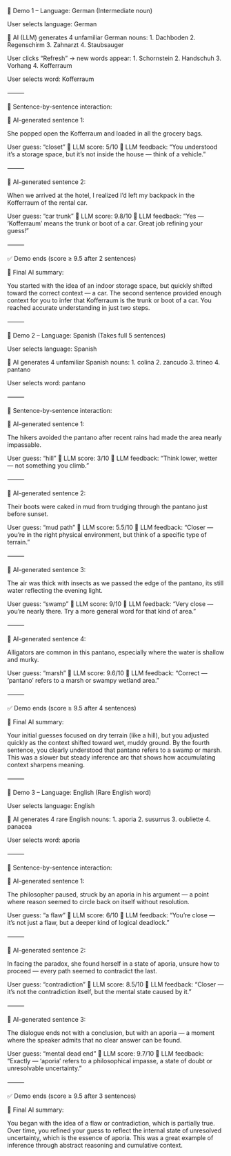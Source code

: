 🧪 Demo 1 – Language: German (Intermediate noun)

User selects language: German

🧠 AI (LLM) generates 4 unfamiliar German nouns:
	1.	Dachboden
	2.	Regenschirm
	3.	Zahnarzt
	4.	Staubsauger

User clicks “Refresh” → new words appear:
	1.	Schornstein
	2.	Handschuh
	3.	Vorhang
	4.	Kofferraum

User selects word: Kofferraum

⸻

🔁 Sentence-by-sentence interaction:

🧠 AI-generated sentence 1:

She popped open the Kofferraum and loaded in all the grocery bags.

User guess: “closet”
🧠 LLM score: 5/10
🧠 LLM feedback: “You understood it’s a storage space, but it’s not inside the house — think of a vehicle.”

⸻

🧠 AI-generated sentence 2:

When we arrived at the hotel, I realized I’d left my backpack in the Kofferraum of the rental car.

User guess: “car trunk”
🧠 LLM score: 9.8/10
🧠 LLM feedback: “Yes — ‘Kofferraum’ means the trunk or boot of a car. Great job refining your guess!”

⸻

✅ Demo ends (score ≥ 9.5 after 2 sentences)

🧠 Final AI summary:

You started with the idea of an indoor storage space, but quickly shifted toward the correct context — a car. The second sentence provided enough context for you to infer that Kofferraum is the trunk or boot of a car. You reached accurate understanding in just two steps.

⸻

🧪 Demo 2 – Language: Spanish (Takes full 5 sentences)

User selects language: Spanish

🧠 AI generates 4 unfamiliar Spanish nouns:
	1.	colina
	2.	zancudo
	3.	trineo
	4.	pantano

User selects word: pantano

⸻

🔁 Sentence-by-sentence interaction:

🧠 AI-generated sentence 1:

The hikers avoided the pantano after recent rains had made the area nearly impassable.

User guess: “hill”
🧠 LLM score: 3/10
🧠 LLM feedback: “Think lower, wetter — not something you climb.”

⸻

🧠 AI-generated sentence 2:

Their boots were caked in mud from trudging through the pantano just before sunset.

User guess: “mud path”
🧠 LLM score: 5.5/10
🧠 LLM feedback: “Closer — you’re in the right physical environment, but think of a specific type of terrain.”

⸻

🧠 AI-generated sentence 3:

The air was thick with insects as we passed the edge of the pantano, its still water reflecting the evening light.

User guess: “swamp”
🧠 LLM score: 9/10
🧠 LLM feedback: “Very close — you’re nearly there. Try a more general word for that kind of area.”

⸻

🧠 AI-generated sentence 4:

Alligators are common in this pantano, especially where the water is shallow and murky.

User guess: “marsh”
🧠 LLM score: 9.6/10
🧠 LLM feedback: “Correct — ‘pantano’ refers to a marsh or swampy wetland area.”

⸻

✅ Demo ends (score ≥ 9.5 after 4 sentences)

🧠 Final AI summary:

Your initial guesses focused on dry terrain (like a hill), but you adjusted quickly as the context shifted toward wet, muddy ground. By the fourth sentence, you clearly understood that pantano refers to a swamp or marsh. This was a slower but steady inference arc that shows how accumulating context sharpens meaning.

⸻

🧪 Demo 3 – Language: English (Rare English word)

User selects language: English

🧠 AI generates 4 rare English nouns:
	1.	aporia
	2.	susurrus
	3.	oubliette
	4.	panacea

User selects word: aporia

⸻

🔁 Sentence-by-sentence interaction:

🧠 AI-generated sentence 1:

The philosopher paused, struck by an aporia in his argument — a point where reason seemed to circle back on itself without resolution.

User guess: “a flaw”
🧠 LLM score: 6/10
🧠 LLM feedback: “You’re close — it’s not just a flaw, but a deeper kind of logical deadlock.”

⸻

🧠 AI-generated sentence 2:

In facing the paradox, she found herself in a state of aporia, unsure how to proceed — every path seemed to contradict the last.

User guess: “contradiction”
🧠 LLM score: 8.5/10
🧠 LLM feedback: “Closer — it’s not the contradiction itself, but the mental state caused by it.”

⸻

🧠 AI-generated sentence 3:

The dialogue ends not with a conclusion, but with an aporia — a moment where the speaker admits that no clear answer can be found.

User guess: “mental dead end”
🧠 LLM score: 9.7/10
🧠 LLM feedback: “Exactly — ‘aporia’ refers to a philosophical impasse, a state of doubt or unresolvable uncertainty.”

⸻

✅ Demo ends (score ≥ 9.5 after 3 sentences)

🧠 Final AI summary:

You began with the idea of a flaw or contradiction, which is partially true. Over time, you refined your guess to reflect the internal state of unresolved uncertainty, which is the essence of aporia. This was a great example of inference through abstract reasoning and cumulative context.